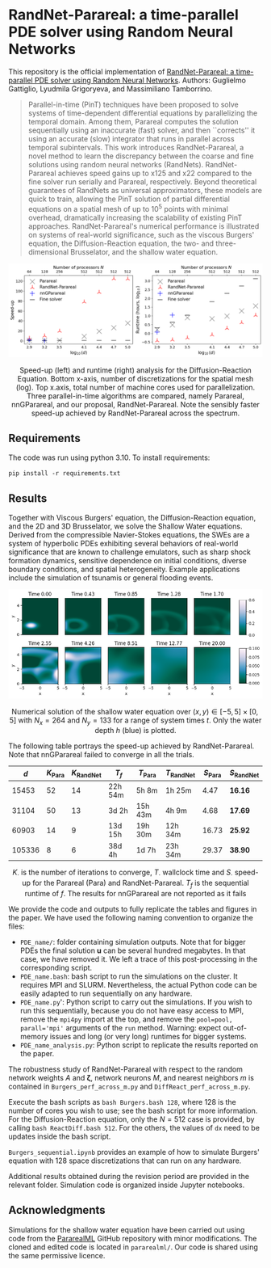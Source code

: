 # RandNet-Parareal: a time-parallel PDE solver using Random Neural Networks

This repository is the official implementation of [RandNet-Parareal: a time-parallel PDE solver using Random Neural Networks](). Authors: Guglielmo Gattiglio, Lyudmila Grigoryeva, and Massimiliano Tamborrino. 

>Parallel-in-time (PinT) techniques have been proposed to solve systems of time-dependent differential equations by parallelizing the temporal domain. Among them, Parareal computes the solution sequentially using an inaccurate (fast) solver, and then ``corrects'' it using an accurate (slow) integrator that runs in  parallel across temporal subintervals. This work introduces RandNet-Parareal, a novel method to learn the discrepancy between the coarse and fine solutions using random neural networks (RandNets). RandNet-Parareal achieves speed gains up to x125 and x22 compared to the fine solver run serially and Parareal, respectively. Beyond theoretical guarantees of RandNets as universal approximators, these models are quick to train, allowing the PinT solution of partial differential equations on a spatial mesh of up to $10^5$ points with minimal overhead, dramatically increasing the scalability of existing PinT approaches. RandNet-Parareal's numerical performance is illustrated on systems of real-world significance, such as the viscous Burgers' equation, the Diffusion-Reaction equation, the two- and three-dimensional Brusselator, and the shallow water equation.
<p align="center">

  <img  src="img/diffreact_speedup_w_time.png" title="Diffusion-Reaction Equation">
  <p align="center"> Speed-up (left) and runtime (right) analysis for the Diffusion-Reaction Equation. Bottom x-axis, number of discretizations for the spatial mesh (log). Top x.axis, total number of machine cores used for parallelization. Three parallel-in-time algorithms are compared, namely Parareal, nnGParareal, and our proposal, RandNet-Parareal. Note the sensibly faster speed-up achieved by RandNet-Parareal across the spectrum.</p>
</p>

## Requirements

The code was run using python 3.10. To install requirements:

```setup
pip install -r requirements.txt
```


## Results

Together with Viscous Burgers' equation, the Diffusion-Reaction equation, and the 2D and 3D Brusselator, we solve the Shallow Water equations. Derived from the compressible Navier-Stokes equations, the SWEs are a system of hyperbolic PDEs exhibiting several behaviors of real-world significance that are known to challenge emulators, such as sharp shock formation dynamics, sensitive dependence on initial conditions, diverse boundary conditions, and spatial heterogeneity. Example applications include the simulation of tsunamis or general flooding events.
<p align="center">
  <img  src="img/swe_system_evolution.png" title="Shallow Water Equations evolution.png">
  <div align="center"> 
  
  Numerical solution of the shallow water equation over $(x,y) \in [-5,5]\times[0,5]$ with $N_x=264$ and $N_y=133$ for a range of system times $t$. Only the water depth $h$ (blue) is plotted.
  </div>
</p>



The following table portrays the speed-up achieved by RandNet-Parareal. Note that nnGParareal failed to converge in all the trials.
<div align="center">

<!-- | **$d$**  | **$K_P$** | **$K_R$** | **$T_F$** | **$T_P$** | **$T_R$** | **$S_P$** | **$S_R$**      |
|----------|-------|-------|---------|---------|---------|-------|----------------|
| 15453 | 52    | 14    | 22h 54m | 5h 8m   | 1h 25m  | 4.47  | $\textbf{16.24}$ |
| 31104 | 50    | 13    | 3d 2h   | 15h 43m | 4h 9m   | 4.68  | $\textbf{17.77}$ |
| 60903 | 14    | 9     | 13d 15h | 19h 30m | 12h 34m | 16.74 | $\textbf{25.97}$ |
| 105336 | 8     | 6     | 38d 4h  | 1d 7h   | 23h 30m | 29.35 | $\textbf{38.98}$ | -->

| $d$      | $K_{\text{Para}}$ | $K_{\text{RandNet}}$ | $T_{f}$ | $T_{\text{Para}}$ | $T_{\text{RandNet}}$ | $S_{\text{Para}}$ | $S_{\text{RandNet}}$ |
|--------|----------------------|----------------------------|-----------|----------------------|----------------------------|----------------------|-----------------------------|
| 15453  | 52                   | 14                         | 22h 54m   | 5h 8m                | 1h 25m                     | 4.47                 | **16.16**                   |
| 31104  | 50                   | 13                         | 3d 2h     | 15h 43m              | 4h 9m                      | 4.68                 | **17.69**                   |
| 60903  | 14                   | 9                          | 13d 15h   | 19h 30m              | 12h 34m                    | 16.73                | **25.92**                   |
| 105336 | 8                    | 6                          | 38d 4h    | 1d 7h                | 23h 34m                    | 29.37                | **38.90**                   |

$K_\cdot$ is the number of iterations to converge, $T_\cdot$ wallclock time and $S_\cdot$ speed-up for the Parareal (Para) and RandNet-Parareal. $T_{f}$ is the sequential runtime of $f$. The results for nnGParareal are not reported as it fails

</div>




We provide the code and outputs to fully replicate the tables and figures in the paper. We have used the following naming convention to organize the files:
- `PDE_name/`: folder containing simulation outputs. Note that for bigger PDEs the final solution $\boldsymbol{u}$ can be several hundred megabytes. In that case, we have removed it. We left a trace of this post-processing in the corresponding script.
- `PDE_name.bash`: bash script to run the simulations on the cluster. It requires MPI and SLURM. Nevertheless, the actual Python code can be easily adapted to run sequentially on any hardware.
- `PDE_name.py`': Python script to carry out the simulations. If you wish to run this sequentially, because you do not have easy access to MPI, remove the `mpi4py` import at the top, and remove the `pool=pool, parall='mpi'` arguments of the `run` method. Warning: expect out-of-memory issues and long (or very long) runtimes for bigger systems.
- `PDE_name_analysis.py`: Python script to replicate the results reported on the paper. 

The robustness study of RandNet-Parareal with respect to the random network weights $A$ and $\boldsymbol{\zeta}$, network neurons $M$, and nearest neighbors $m$ is contained in `Burgers_perf_across_m.py` and `DiffReact_perf_across_m.py`.

Execute the bash scripts as `bash Burgers.bash 128`, where 128 is the number of cores you wish to use; see the bash script for more information. For the Diffusion-Reaction equation, only the $N=512$ case is provided, by calling `bash ReactDiff.bash 512`. For the others, the values of `dx` need to be updates inside the bash script.

`Burgers_sequential.ipynb` provides an example of how to simulate Burgers' equation with 128 space discretizations that can run on any hardware. 


Additional results obtained during the revision period are provided in the relevant folder. Simulation code is organized inside Jupyter notebooks.


## Acknowledgments

Simulations for the shallow water equation have been carried out using code from the [PararealML](https://github.com/ViktorC/PararealML) GitHub repository with minor modifications. The cloned and edited code is located in `pararealml/`. Our code is shared using the same permissive licence.
